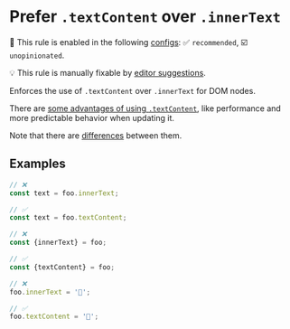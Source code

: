 # Prefer `.textContent` over `.innerText`

💼 This rule is enabled in the following [configs](https://github.com/sindresorhus/eslint-plugin-unicorn#recommended-config): ✅ `recommended`, ☑️ `unopinionated`.

💡 This rule is manually fixable by [editor suggestions](https://eslint.org/docs/latest/use/core-concepts#rule-suggestions).

<!-- end auto-generated rule header -->
<!-- Do not manually modify this header. Run: `npm run fix:eslint-docs` -->

Enforces the use of `.textContent` over `.innerText` for DOM nodes.

There are [some advantages of using `.textContent`](https://developer.mozilla.org/en-US/docs/Web/API/Node/textContent), like performance and more predictable behavior when updating it.

Note that there are [differences](https://developer.mozilla.org/en-US/docs/Web/API/Node/textContent#differences_from_innertext) between them.

## Examples

```js
// ❌
const text = foo.innerText;

// ✅
const text = foo.textContent;
```

```js
// ❌
const {innerText} = foo;

// ✅
const {textContent} = foo;
```

```js
// ❌
foo.innerText = '🦄';

// ✅
foo.textContent = '🦄';
```
